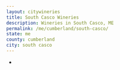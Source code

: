 ```yaml
---
layout: citywineries
title: South Casco Wineries
description: Wineries in South Casco, ME
permalink: /me/cumberland/south-casco/
state: me
county: cumberland
city: south casco
---
```

-
